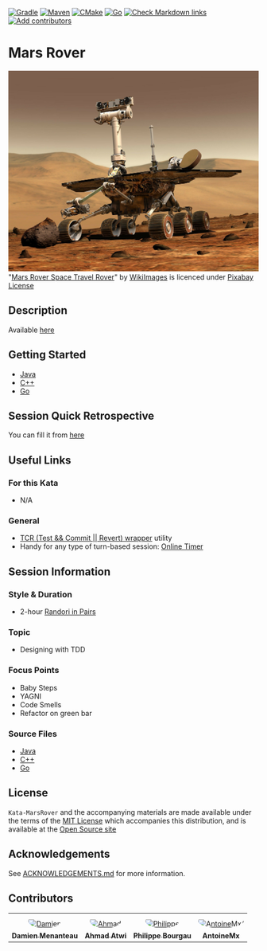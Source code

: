 [![Gradle](https://github.com/murex/Kata-MarsRover/actions/workflows/gradle.yml/badge.svg)](https://github.com/murex/Kata-MarsRover/actions/workflows/gradle.yml)
[![Maven](https://github.com/murex/Kata-MarsRover/actions/workflows/maven.yml/badge.svg)](https://github.com/murex/Kata-MarsRover/actions/workflows/maven.yml)
[![CMake](https://github.com/murex/Kata-MarsRover/actions/workflows/cmake.yml/badge.svg)](https://github.com/murex/Kata-MarsRover/actions/workflows/cmake.yml)
[![Go](https://github.com/murex/Kata-MarsRover/actions/workflows/go.yml/badge.svg)](https://github.com/murex/Kata-MarsRover/actions/workflows/go.yml)
[![Check Markdown links](https://github.com/murex/Kata-MarsRover/actions/workflows/markdown-link-check.yml/badge.svg)](https://github.com/murex/Kata-MarsRover/actions/workflows/markdown-link-check.yml)
[![Add contributors](https://github.com/murex/Kata-MarsRover/actions/workflows/contributors.yml/badge.svg)](https://github.com/murex/Kata-MarsRover/actions/workflows/contributors.yml)

# Mars Rover

![Kata Image](images/MarsRover.jpg) <br>
"[Mars Rover Space Travel Rover](https://pixabay.com/photos/mars-mars-rover-space-travel-rover-67522/)" by [WikiImages](https://pixabay.com/users/wikiimages-1897/) is licenced under [Pixabay License](https://pixabay.com/fr/service/license/)

## Description

Available [here](http://kata-log.rocks/mars-rover-kata)

## Getting Started

- [Java](java/GETTING_STARTED.md)
- [C++](cpp/GETTING_STARTED.md)
- [Go](go/GETTING_STARTED.md)

## Session Quick Retrospective

You can fill it from [here](QuickRetrospective.md)

## Useful Links

### For this Kata

- N/A

### General

- [TCR (Test && Commit || Revert) wrapper](tcr/TCR.md) utility
- Handy for any type of turn-based session: [Online Timer](https://agility.jahed.dev/)

## Session Information

### Style & Duration

- 2-hour [Randori in Pairs](doc/RandoriInPairs.md)

### Topic

- Designing with TDD

### Focus Points

- Baby Steps
- YAGNI
- Code Smells
- Refactor on green bar

### Source Files

- [Java](java)
- [C++](cpp)
- [Go](go)

## License

`Kata-MarsRover` and the accompanying materials are made available
under the terms of the [MIT License](LICENSE.md) which accompanies this
distribution, and is available at the [Open Source site](https://opensource.org/licenses/MIT)

## Acknowledgements

See [ACKNOWLEDGEMENTS.md](ACKNOWLEDGEMENTS.md) for more information.

## Contributors

<table>
<tr>
    <td align="center" style="word-wrap: break-word; width: 150.0; height: 150.0">
        <a href=https://github.com/mengdaming>
            <img src=https://avatars.githubusercontent.com/u/1313765?v=4 width="100;"  style="border-radius:50%;align-items:center;justify-content:center;overflow:hidden;padding-top:10px" alt=Damien Menanteau/>
            <br />
            <sub style="font-size:14px"><b>Damien Menanteau</b></sub>
        </a>
    </td>
    <td align="center" style="word-wrap: break-word; width: 150.0; height: 150.0">
        <a href=https://github.com/aatwi>
            <img src=https://avatars.githubusercontent.com/u/11088496?v=4 width="100;"  style="border-radius:50%;align-items:center;justify-content:center;overflow:hidden;padding-top:10px" alt=Ahmad Atwi/>
            <br />
            <sub style="font-size:14px"><b>Ahmad Atwi</b></sub>
        </a>
    </td>
    <td align="center" style="word-wrap: break-word; width: 150.0; height: 150.0">
        <a href=https://github.com/philou>
            <img src=https://avatars.githubusercontent.com/u/23983?v=4 width="100;"  style="border-radius:50%;align-items:center;justify-content:center;overflow:hidden;padding-top:10px" alt=Philippe Bourgau/>
            <br />
            <sub style="font-size:14px"><b>Philippe Bourgau</b></sub>
        </a>
    </td>
    <td align="center" style="word-wrap: break-word; width: 150.0; height: 150.0">
        <a href=https://github.com/AntoineMx>
            <img src=https://avatars.githubusercontent.com/u/77109701?v=4 width="100;"  style="border-radius:50%;align-items:center;justify-content:center;overflow:hidden;padding-top:10px" alt=AntoineMx/>
            <br />
            <sub style="font-size:14px"><b>AntoineMx</b></sub>
        </a>
    </td>
</tr>
</table>
